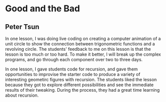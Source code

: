 # Good and the Bad

## Peter Tsun

In one lesson, I was doing live coding on creating a computer animation of a unit circle to show the connection between trigonometric functions and a revolving circle. The students' feedback to me on this lesson is that the lesson is too much or too hard. To make it better, I will break up the complex programs, and go through each component over two to three days.

In one lesson, I gave students code for recursion, and gave them opportunities to improvise the starter code to produce a variety of interesting geometirc figures with recursion. The students liked the lesson because they got to explore different possibilities and see the immediate results of their tweaking. During the process, they had a great time learning about recursion.
